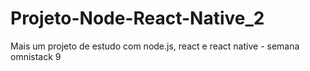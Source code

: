 # Projeto-Node-React-Native_2
Mais um projeto de estudo com node.js, react e react native - semana omnistack 9
